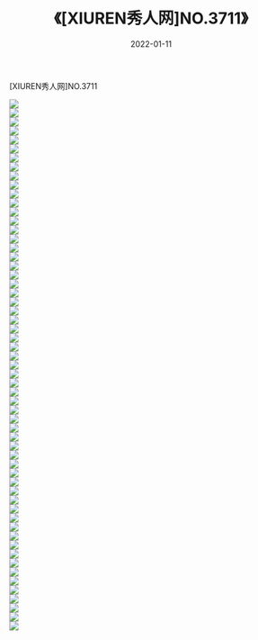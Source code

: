 ﻿---
layout: post
title:  《[XIUREN秀人网]NO.3711》
date:   2022-01-11
img: http://img.660000.xyz/Sharelink/秀人网/秀人网第04部分/[XIUREN秀人网]NO.3711/000.jpg
categories: [美女, 清纯, 唯美]
---

[XIUREN秀人网]NO.3711

 ![](http://img.660000.xyz/Sharelink/秀人网/秀人网第04部分/[XIUREN秀人网]NO.3711/001.jpg) <br>![](http://img.660000.xyz/Sharelink/秀人网/秀人网第04部分/[XIUREN秀人网]NO.3711/002.jpg) <br>![](http://img.660000.xyz/Sharelink/秀人网/秀人网第04部分/[XIUREN秀人网]NO.3711/003.jpg) <br>![](http://img.660000.xyz/Sharelink/秀人网/秀人网第04部分/[XIUREN秀人网]NO.3711/004.jpg) <br>![](http://img.660000.xyz/Sharelink/秀人网/秀人网第04部分/[XIUREN秀人网]NO.3711/005.jpg) <br>![](http://img.660000.xyz/Sharelink/秀人网/秀人网第04部分/[XIUREN秀人网]NO.3711/006.jpg) <br>![](http://img.660000.xyz/Sharelink/秀人网/秀人网第04部分/[XIUREN秀人网]NO.3711/007.jpg) <br>![](http://img.660000.xyz/Sharelink/秀人网/秀人网第04部分/[XIUREN秀人网]NO.3711/008.jpg) <br>![](http://img.660000.xyz/Sharelink/秀人网/秀人网第04部分/[XIUREN秀人网]NO.3711/009.jpg) <br>![](http://img.660000.xyz/Sharelink/秀人网/秀人网第04部分/[XIUREN秀人网]NO.3711/010.jpg) <br>![](http://img.660000.xyz/Sharelink/秀人网/秀人网第04部分/[XIUREN秀人网]NO.3711/011.jpg) <br>![](http://img.660000.xyz/Sharelink/秀人网/秀人网第04部分/[XIUREN秀人网]NO.3711/012.jpg) <br>![](http://img.660000.xyz/Sharelink/秀人网/秀人网第04部分/[XIUREN秀人网]NO.3711/013.jpg) <br>![](http://img.660000.xyz/Sharelink/秀人网/秀人网第04部分/[XIUREN秀人网]NO.3711/014.jpg) <br>![](http://img.660000.xyz/Sharelink/秀人网/秀人网第04部分/[XIUREN秀人网]NO.3711/015.jpg) <br>![](http://img.660000.xyz/Sharelink/秀人网/秀人网第04部分/[XIUREN秀人网]NO.3711/016.jpg) <br>![](http://img.660000.xyz/Sharelink/秀人网/秀人网第04部分/[XIUREN秀人网]NO.3711/017.jpg) <br>![](http://img.660000.xyz/Sharelink/秀人网/秀人网第04部分/[XIUREN秀人网]NO.3711/018.jpg) <br>![](http://img.660000.xyz/Sharelink/秀人网/秀人网第04部分/[XIUREN秀人网]NO.3711/019.jpg) <br>![](http://img.660000.xyz/Sharelink/秀人网/秀人网第04部分/[XIUREN秀人网]NO.3711/020.jpg) <br>![](http://img.660000.xyz/Sharelink/秀人网/秀人网第04部分/[XIUREN秀人网]NO.3711/021.jpg) <br>![](http://img.660000.xyz/Sharelink/秀人网/秀人网第04部分/[XIUREN秀人网]NO.3711/022.jpg) <br>![](http://img.660000.xyz/Sharelink/秀人网/秀人网第04部分/[XIUREN秀人网]NO.3711/023.jpg) <br>![](http://img.660000.xyz/Sharelink/秀人网/秀人网第04部分/[XIUREN秀人网]NO.3711/024.jpg) <br>![](http://img.660000.xyz/Sharelink/秀人网/秀人网第04部分/[XIUREN秀人网]NO.3711/025.jpg) <br>![](http://img.660000.xyz/Sharelink/秀人网/秀人网第04部分/[XIUREN秀人网]NO.3711/026.jpg) <br>![](http://img.660000.xyz/Sharelink/秀人网/秀人网第04部分/[XIUREN秀人网]NO.3711/027.jpg) <br>![](http://img.660000.xyz/Sharelink/秀人网/秀人网第04部分/[XIUREN秀人网]NO.3711/028.jpg) <br>![](http://img.660000.xyz/Sharelink/秀人网/秀人网第04部分/[XIUREN秀人网]NO.3711/029.jpg) <br>![](http://img.660000.xyz/Sharelink/秀人网/秀人网第04部分/[XIUREN秀人网]NO.3711/030.jpg) <br>![](http://img.660000.xyz/Sharelink/秀人网/秀人网第04部分/[XIUREN秀人网]NO.3711/031.jpg) <br>![](http://img.660000.xyz/Sharelink/秀人网/秀人网第04部分/[XIUREN秀人网]NO.3711/032.jpg) <br>![](http://img.660000.xyz/Sharelink/秀人网/秀人网第04部分/[XIUREN秀人网]NO.3711/033.jpg) <br>![](http://img.660000.xyz/Sharelink/秀人网/秀人网第04部分/[XIUREN秀人网]NO.3711/034.jpg) <br>![](http://img.660000.xyz/Sharelink/秀人网/秀人网第04部分/[XIUREN秀人网]NO.3711/035.jpg) <br>![](http://img.660000.xyz/Sharelink/秀人网/秀人网第04部分/[XIUREN秀人网]NO.3711/036.jpg) <br>![](http://img.660000.xyz/Sharelink/秀人网/秀人网第04部分/[XIUREN秀人网]NO.3711/037.jpg) <br>![](http://img.660000.xyz/Sharelink/秀人网/秀人网第04部分/[XIUREN秀人网]NO.3711/038.jpg) <br>![](http://img.660000.xyz/Sharelink/秀人网/秀人网第04部分/[XIUREN秀人网]NO.3711/039.jpg) <br>![](http://img.660000.xyz/Sharelink/秀人网/秀人网第04部分/[XIUREN秀人网]NO.3711/040.jpg) <br>![](http://img.660000.xyz/Sharelink/秀人网/秀人网第04部分/[XIUREN秀人网]NO.3711/041.jpg) <br>![](http://img.660000.xyz/Sharelink/秀人网/秀人网第04部分/[XIUREN秀人网]NO.3711/042.jpg) <br>![](http://img.660000.xyz/Sharelink/秀人网/秀人网第04部分/[XIUREN秀人网]NO.3711/043.jpg) <br>![](http://img.660000.xyz/Sharelink/秀人网/秀人网第04部分/[XIUREN秀人网]NO.3711/044.jpg) <br>![](http://img.660000.xyz/Sharelink/秀人网/秀人网第04部分/[XIUREN秀人网]NO.3711/045.jpg) <br>![](http://img.660000.xyz/Sharelink/秀人网/秀人网第04部分/[XIUREN秀人网]NO.3711/046.jpg) <br>![](http://img.660000.xyz/Sharelink/秀人网/秀人网第04部分/[XIUREN秀人网]NO.3711/047.jpg) <br>![](http://img.660000.xyz/Sharelink/秀人网/秀人网第04部分/[XIUREN秀人网]NO.3711/048.jpg) <br>![](http://img.660000.xyz/Sharelink/秀人网/秀人网第04部分/[XIUREN秀人网]NO.3711/049.jpg) <br>![](http://img.660000.xyz/Sharelink/秀人网/秀人网第04部分/[XIUREN秀人网]NO.3711/050.jpg) <br>![](http://img.660000.xyz/Sharelink/秀人网/秀人网第04部分/[XIUREN秀人网]NO.3711/051.jpg) <br>![](http://img.660000.xyz/Sharelink/秀人网/秀人网第04部分/[XIUREN秀人网]NO.3711/052.jpg) <br>![](http://img.660000.xyz/Sharelink/秀人网/秀人网第04部分/[XIUREN秀人网]NO.3711/053.jpg) <br>![](http://img.660000.xyz/Sharelink/秀人网/秀人网第04部分/[XIUREN秀人网]NO.3711/054.jpg) <br>![](http://img.660000.xyz/Sharelink/秀人网/秀人网第04部分/[XIUREN秀人网]NO.3711/055.jpg) <br>![](http://img.660000.xyz/Sharelink/秀人网/秀人网第04部分/[XIUREN秀人网]NO.3711/056.jpg) <br>![](http://img.660000.xyz/Sharelink/秀人网/秀人网第04部分/[XIUREN秀人网]NO.3711/057.jpg) <br>![](http://img.660000.xyz/Sharelink/秀人网/秀人网第04部分/[XIUREN秀人网]NO.3711/058.jpg) <br>![](http://img.660000.xyz/Sharelink/秀人网/秀人网第04部分/[XIUREN秀人网]NO.3711/059.jpg) <br>